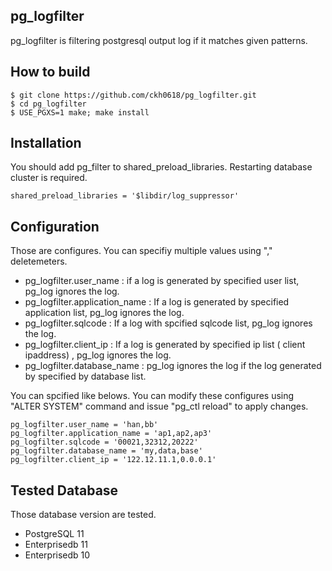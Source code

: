 ## pg_logfilter

pg_logfilter is filtering postgresql output log if it matches given patterns.  


## How to build 

```
$ git clone https://github.com/ckh0618/pg_logfilter.git
$ cd pg_logfilter 
$ USE_PGXS=1 make; make install 
```

## Installation 
You should add pg_filter to shared_preload_libraries. Restarting database cluster is required. 

```
shared_preload_libraries = '$libdir/log_suppressor'
```


## Configuration 

Those are configures. You can specifiy multiple values using "," deletemeters. 

* pg_logfilter.user_name : if a log is generated by specified user list, pg_log ignores the log. 
* pg_logfilter.application_name : If a log is generated by specified application list, pg_log ignores the log. 
* pg_logfilter.sqlcode : If a log with spcified sqlcode list, pg_log ignores the log. 
* pg_logfilter.client_ip : If a log is generated by specified ip list ( client ipaddress)  , pg_log ignores the log. 
* pg_logfilter.database_name : pg_log ignores the log if the log generated by specified by database list. 


You can spcified like belows. You can modify these configures using "ALTER SYSTEM" command and issue "pg_ctl reload" to apply changes. 

```
pg_logfilter.user_name = 'han,bb'
pg_logfilter.application_name = 'ap1,ap2,ap3'
pg_logfilter.sqlcode = '00021,32312,20222'
pg_logfilter.database_name = 'my,data,base'
pg_logfilter.client_ip = '122.12.11.1,0.0.0.1'
```


## Tested Database 

Those database version are tested. 

* PostgreSQL 11 
* Enterprisedb 11 
* Enterprisedb 10 
